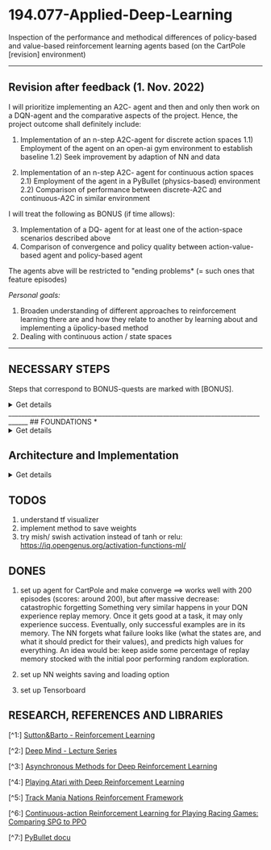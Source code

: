 # 194.077-Applied-Deep-Learning
Inspection of the performance and methodical differences of policy-based and value-based reinforcement learning agents based (on the CartPole [revision] environment)
____________________________________________________________________________________
## Revision after feedback (1. Nov. 2022)

I will prioritize implementing an A2C- agent and then and only then work on a DQN-agent and the comparative aspects of the project. 
Hence, the project outcome shall definitely include:

1) Implementation of an n-step A2C-agent for discrete action spaces
1.1) Employment of the agent on an open-ai gym environment to establish baseline
1.2) Seek improvement by adaption of NN and data

2) Implementation of an n-step A2C- agent for continuous action spaces
2.1) Employment of the agent in a PyBullet (physics-based) environment
2.2) Comparison of performance between discrete-A2C and continuous-A2C in similar environment

I will treat the following as BONUS (if time allows):

3) Implementation of a DQ- agent for at least one of the action-space scenarios described above
4) Comparison of convergence and policy quality between action-value-based agent and policy-based agent

The agents abve will be restricted to "ending problems* (= such ones that feature episodes)

*Personal goals:*
1) Broaden understanding of different approaches to reinforcement learning there are
and how they relate to another by learning about and implementing a üpolicy-based method
2) Dealing with continuous action / state spaces
____________________________________________________________________________________
## NECESSARY STEPS
Steps that correspond to BONUS-quests are marked with [BONUS].

<details><summary>Get details</summary>

### 1. Solidify understanding about policy-based methods

<details><summary>Get details</summary>
 
*planned:* 10h *actual:* ~15h
 
While I have some experience with Q-learning and DQ-learning agents, I have not implemented algorithms from the policy-based family.
*how:* read relevant chapters in Sutton& Barto (2nd edition)[^1], follow relevant lecture material (Deep Mind - Lecture Series) [^2]
*result:* I composed a little introduction to policy-based methods to document the underlying theory [here](#foundations)

</details>


### 2. Set error-metric

<details><summary>Get details</summary>
 
*planned:* 5h *actual:* 2h 

**Policy success:** for gym- environments is defined in literature (f.e. CartPole-v1: $reward>=200$ per episode)
**Convergence:** $loss_{total} = loss_{actor} + loss_{critic} + loss_{entropy}$. I measure the total loss per batch (a constant number of steps) and while i refrain from setting a numberic goal here, the metrics behavior over time should clearly indicate whether the agent reached a stable state
</details>

### 3. Decide for an environment

<details><summary>Get details</summary>

*planned:* 8h *actual:* 8h

At the start I wanted to work with an TrackMania Nations [^5] framework. Due to exptected extensive GPU training time (5h), I downgraded to PyBullet's implementation of RacecarBullet [^7] only to realize that documentation is barely comprehensive and some methods necessary to wrap it into a gym-env were not provided, which in turn led me to be content with the classical CartPoleEnv.

I overestimated the importance of this step in the beginning, because I had not yet understood the requirements that would allow an environment to be used as an experimental basis:
* simple: we don't want to train for hours every time we implement a tiny change
* well documented
* visualizable
* available in both continuous and discrete action-space version

For the start it does not matter much how fascinating an environment might be, the methods are the same no matter how large the state- and action-spaces. 
In order to proof functionality we will have to start on simple tasks anyways.
</details>

### 4. Hacking time I - discrete action-space A2C agent

<details><summary>Get details</summary>
 
*planned:* 15h *actual:* ~17h (10h + 3h + 4h)

* Implement the A2C- agent for discrete action spaces.
* Set up training-data-visualisation (Tensorboard) and policy-saving infrastructure.
* Read about posssible improvements and implement them

</details>

### 5. Hacking time II - continuous action-space A2C agent
<details><summary>Get details</summary>
 
*planned:* 12h *actual:* 20h (and at current point not fully functional)

Making this work appears to demand way more than just adapting NN-output, call and loss functions.

After implementing and experimenting with:
* state normalization
* batch normalization
* reward customization: introduction of penalties for terminal states
* network architecture: addtional layers, nodes/layer
* learning rates
* loss weights
* introduce gradient clipping in Adam-optimizer
* utilization of tow implementations of the same environment
* pretraining of critic-NN

..the agent for ContinuousCartPole went from basically no learning to good learning within the first 100 episodes, just to collapse after
</details>
 

### 7. [BONUS] Hacking time III 
<details><summary>Get details</summary>
 
*planned:* 12h *actual: /*

* Implement DQ- agent.
* form hypotheis on behaviour compared to policy-based method  
 
</details>

### 6. Policy performance and convergence analysis/ [BONUS] comparative study
<details><summary>Get details</summary>
 
*planned:* 10h *actual: *

* Train and document agent performance and convergence for different versions 
* Implement test function that will run best agent
* Verify results by visualisation of the policy
</details>

### 8. Results 
<details><summary>Get details</summary>
 
*planned:* 6h *actual:*

Bring results into form for delivery of Assignment 2
</details>

### 9. Presentation 
<details><summary>Get details</summary>
 
*planned:* 4h *actual:

Prepare for presentation.
</details>

### 10. Application/ Visualisation
<details><summary>Get details</summary>
 
 *planned:* 6h

* Make a comparing demonstration of policies obtained by policy- vs action-value-based agent
* If possible highlight actions that demonstrate significant peculiarities of the respective agent 

</details>

_____________________________________________________________________________________
## Sum of steps: *planned* ~80h *actual* ~

</details>
____________________________________________________________________________________
## FOUNDATIONS *
<details><summary>Get details</summary>

### General overview:

1) Model-based (focus on transition function between states, tough to go from model to actual policy)
2) Value-based (learn action-value function, easy to derive policy from the a-v-function, but the value function might be very complex, even if policy is super simple ==> sometimes not efficient in learning)
3) Policy-based (we don't learn the value, but simply the policy that optimizes the value)

1 and 2 don't focus on the real objective: policy

### Policy-Based:
#### Method Derivation:

1) Parametrize policy directly: $pi_{theta}(a|s)=p(a|s,theta)$
sigma: NN-weights

2) What do we learn exactly? 
2.1) We define performance $J1(sigma)=v_{pi_{theta}}(s)$ for the starting state 1. We might want this performance measure to be maximized.
2.2) Or the want the weighted average performance of the state-space to be maximized: $J_{average}(theta)= integral_{over_{mü}}*v_{pi_{theta}}(s)$ with mü being the partition of time we spent in a certain state when following our policy. ==> a natural approach, since we want to do well in the states that appear often

3) Now that we have set the objective, we need to optimize the policy in a way to fulfill our demand. Gradient accent is useful (since we want to find a maximum): $delta(theta)=gradient_{theta}(J(theta))$

4) How to estimate the gradient? It might sound natural to sample from the policy, obtain a reward R and derive R with respect to all $theta_i$. However, that's not possible since R is a numeric value. Instead we use mathematical identity that allows to build the gradient over the expected reward instead of the the expected gradient of the reward (see Sutton&Barto page 325). This is called "score function trick"
 
5) We want to make 4) useful for sequential rewards and get rid of the sum. Turns out that we can adapt the update-formula in a way that rids of of the quality function and only uses the reward instead. (p.327) The Gradient theorem states now that we can replace the reward with the value function v.

6) We now introduce baselines in order to reduce variance in the update: Let's introduce the baseline function $b(s)=V(s)$ (which doesn't depend on the action).We define b to be the Monte Carlo return (=average reward over whole episode). The advantage is defined as $Q(s,a)-V(s)=R_{t+1}+gamma*V_{s+1}-V_{s}$. The latter can be estimated by TD learning (=critic)


#### Actor-Critic[^3]
~on policy~
Actor: learns policy; updates $theta$
Critic: learns value; updates $w$

"Advantage"-A2C: state $s$ has a value $V(s)$ and state-action $a|s$ has a value $Q(a|s)$. If we subtract $A=Q-V$, we obtain the the advantage $A$ of taking action $a$

Learning the two functions ($A(s)$ and $pi(s)$) is usually done simultaneously, but it might be useful to first learn value-function well, before starting to learn to policy.
 
*Notes:* 
* if we let multiple agents explore multiple instances of the same environment and let dem update the shared policy asynchronously training time can be decreased and effects in a single agent can be averaged out. This is called A3C.
* We need on policy targets (from that exact same step), off policy will introduce bias
* Dataset needs to be GOOD, because a single timestep with bad policy can destroy the process ever after (Trust region policy ==> $pi_{t+1}$ not very different from $pi_t$)
* Gaussian Policies

### Usefulness (in comparison to action-value-based methods)

*Downsides*

* Tougher to get off the ground 
* Policy does not capture any information about the environment ==> so as soon as environment changes, policy might be useless
* As a result: inefficient use of samples (datapoint might not be very useful to the policy, but it might teach a lot about the world) ==> to use this more advanced policy-based-agents also learn value function parallel to policy (A2C does this, PPO does not)

*Advantages*

* Policy might turn out to be very simple
* Agent can naturally handle continuous action spaces
* Agent can learn stochastic policies ==> There are simply grid world situations where deterministic policies cannot distinguish seemingly equal states and the agent will end up in a deadlock. Random movement in such an undistinguishable state might be better here. Second example: Pokergame (we might want to include stochastic actions in order to decrease predictability)
* Agent can learn appropriate levels of exploration (probability for randomness can be different in every state, which isn't possible in value-based policies)
 
____________________________________________________________________________________

</details>

## Architecture and Implementation
<details><summary>Get details</summary>

### Elements we need for an n-step A2C:
 
1) State representation: $S_t$. Does not only have to be the current observation, but maybe also the prior state (=recurrent network?) $(S_{t-1},O_t)->S_t$

2) 2NNs: value- and a policy network (critic(w) and actor(theta)) $S -> v$, $S -> pi$

3) Loss functions (for 1-step A2C): 
 
   3.1) Critic: We want $TD=R_{t}+gamma*V_{s+1}-V_{s}=A(s,a)$ to be minimal, which is why we define the loss function as $MSE(A)=A(s,a)^2$
 
   3.2) Actor: (min 1:16 [^2]) We have to generate a "semi-gradient"=loss from our defined gradient (since Tensorflow optimizers demand one). We do this by multiplying the advantage with the likelihood of taking the action taken: $A(s,a_t)*log_prob(a_t|s_t)$. This makes sense intuitevely, if the agent decided on an unlikely action (under current policy) but obtained a large advantage from doing so, the loss will be high (we want the policy to be changed towards: High-advantage-yielding actions shall correspond to high probabilities)
   
4) Loss functions (for n-step A2C): 
  4.1) Critic: $R_{t}+R_{t+1}*gamma+ .. +R_{t+n-1}*gamma^{n-1}+gamma^{n}*V_{s+n}*-V_{s}$
  4.2) Actor:$\sum{log_prob(a_t|s_t)}*A(s,a_t)$  for $t=t,..,t+n$

!NOTE!: In order to enable more efficient training and computations we will use only one NN. Only the last network layer(s) will be different in order to faciliate distinct propability or value output (branches). But what does this mean for the loss functions? We simply sum them up: $loss_{total} = loss_{actor}+loss_{critic}

Note: If we want to penalise large differences between $P(a_{chosen}|s)-P(_i|s), we add a term for the entropy-loss (this should increase stability)

### Algorithm
#### for ending problems (such as the PoleCart, which terminates once the stick is inclined too far to one side)
 1) initialize $s_0$
 2) initialize trace vectors (storage units for store $r_t,..,r_{t+n} and $V_t,..,V_{t+n}$
 3) Loop while $s_t$ is not terminal
 
 3.1) compute action propabilities $probs_a=pi(.|s)$
 
 3.2) choose action $a_t$ by randomly sampling from distribution
 
 3.3) take action $a_t$, observe $r,s_{t+1}
 
 3.4) append $r_t$ $V_t$ to trace vectors
 
 3.5) if len(trace vectors)== batch.size: perform weight update in NN; clear trace vectors
 
 3.6) $s_t$=$s_{t+1}$
 
#### adapting for continuing problems (such as the BulletHopper)
 "for continuing problems without episode boundaries we need
 to define performance in terms of the average rate of reward per time step" [^1]
 
 Why and what exactly does that mean?
 
 
 
### Classes and files 
 
 1) **agent()** initiate agent, define NN and it's related functions (call, value/action), loss functions 
 
 2) **train()** initiate environment, training-loop, holds options for NN-architecuture / normalization / policy-saving and -loading

___________________________________________________________________________________
</details>
 
## TODOS
1) understand tf visualizer
2) implement method to save weights
3) try mish/ swish activation instead of tanh or relu: https://iq.opengenus.org/activation-functions-ml/

## DONES
1) set up agent for CartPole and make converge
 ==> works well with 200 episodes (scores: around 200), but after massive decrease: catastrophic forgetting
 Something very similar happens in your DQN experience replay memory. Once it gets good at a task, it may only experience success. Eventually, only successful examples are in its memory. The NN forgets what failure looks like (what the states are, and what it should predict for their values), and predicts high values for everything. An idea would be: keep aside some percentage of replay memory stocked with the initial poor performing random exploration.
 
2) set up NN weights saving and loading option
3) set up Tensorboard



## RESEARCH, REFERENCES AND LIBRARIES

 [^1:] [Sutton&Barto - Reinforcement Learning](https://inst.eecs.berkeley.edu/~cs188/sp20/assets/files/SuttonBartoIPRLBook2ndEd.pdf)
 
 [^2:] [Deep Mind - Lecture Series](https://www.youtube.com/watch?v=bRfUxQs6xIM)
 
 [^3:] [Asynchronous Methods for Deep Reinforcement Learning](https://paperswithcode.com/paper/asynchronous-methods-for-deep-reinforcement)
 
 [^4:] [Playing Atari with Deep Reinforcement Learning](https://paperswithcode.com/paper/playing-atari-with-deep-reinforcement)
 
 [^5:] [Track Mania Nations Reinforcement Framework](https://github.com/trackmania-rl/tmrl)
 
 [^6:] [Continuous-action Reinforcement Learning for
Playing Racing Games: Comparing SPG to PPO](https://arxiv.org/pdf/2001.05270v1.pdf)
 
 [^7:] [PyBullet docu](https://docs.google.com/document/d/10sXEhzFRSnvFcl3XxNGhnD4N2SedqwdAvK3dsihxVUA/edit#heading=h.2ye70wns7io3)

